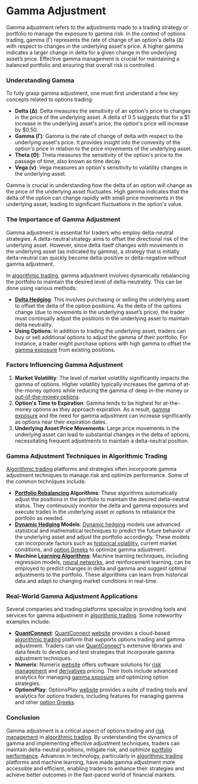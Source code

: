 # Gamma Adjustment

Gamma adjustment refers to the adjustments made to a trading strategy or portfolio to manage the exposure to gamma risk. In the context of options trading, gamma (Γ) represents the rate of change of an option's delta (Δ) with respect to changes in the underlying asset's price. A higher gamma indicates a larger change in delta for a given change in the underlying asset’s price. Effective gamma management is crucial for maintaining a balanced portfolio and ensuring that overall risk is controlled.

### Understanding Gamma

To fully grasp gamma adjustment, one must first understand a few key concepts related to options trading:

- **Delta (Δ)**: Delta measures the sensitivity of an option's price to changes in the price of the underlying asset. A delta of 0.5 suggests that for a $1 increase in the underlying asset's price, the option's price will increase by $0.50.
- **Gamma (Γ)**: Gamma is the rate of change of delta with respect to the underlying asset's price. It provides insight into the convexity of the option's price in relation to the price movements of the underlying asset.
- **Theta (Θ)**: Theta measures the sensitivity of the option's price to the passage of time, also known as time decay.
- **Vega (ν)**: Vega measures an option's sensitivity to volatility changes in the underlying asset.

Gamma is crucial in understanding how the delta of an option will change as the price of the underlying asset fluctuates. High gamma indicates that the delta of the option can change rapidly with small price movements in the underlying asset, leading to significant fluctuations in the option's value.

### The Importance of Gamma Adjustment

Gamma adjustment is essential for traders who employ delta-neutral strategies. A delta-neutral strategy aims to offset the directional risk of the underlying asset. However, since delta itself changes with movements in the underlying asset (as indicated by gamma), a strategy that is initially delta-neutral can quickly become delta-positive or delta-negative without gamma adjustment.

In [algorithmic trading](../a/algorithmic_trading.md), gamma adjustment involves dynamically rebalancing the portfolio to maintain the desired level of delta-neutrality. This can be done using various methods:

- **[Delta Hedging](../d/delta_hedging.md)**: This involves purchasing or selling the underlying asset to offset the delta of the option positions. As the delta of the options change (due to movements in the underlying asset’s price), the trader must continually adjust the positions in the underlying asset to maintain delta neutrality.
- **Using Options**: In addition to trading the underlying asset, traders can buy or sell additional options to adjust the gamma of their portfolio. For instance, a trader might purchase options with high gamma to offset the [gamma exposure](../g/gamma_exposure.md) from existing positions.

### Factors Influencing Gamma Adjustment

1. **Market Volatility**: The level of market volatility significantly impacts the gamma of options. Higher volatility typically increases the gamma of at-the-money options while reducing the gamma of deep in-the-money or [out-of-the-money options](../o/out-of-the-money_options.md).
2. **Option's Time to Expiration**: Gamma tends to be highest for at-the-money options as they approach expiration. As a result, [gamma exposure](../g/gamma_exposure.md) and the need for gamma adjustment can increase significantly as options near their expiration dates.
3. **Underlying Asset Price Movements**: Large price movements in the underlying asset can lead to substantial changes in the delta of options, necessitating frequent adjustments to maintain a delta-neutral position.

### Gamma Adjustment Techniques in Algorithmic Trading

[Algorithmic trading](../a/algorithmic_trading.md) platforms and strategies often incorporate gamma adjustment techniques to manage risk and optimize performance. Some of the common techniques include:

- **[Portfolio Rebalancing](../p/portfolio_rebalancing.md) Algorithms**: These algorithms automatically adjust the positions in the portfolio to maintain the desired delta-neutral status. They continuously monitor the delta and gamma exposures and execute trades in the underlying asset or options to rebalance the portfolio as needed.
- **[Dynamic Hedging](../d/dynamic_hedging.md) Models**: [Dynamic hedging](../d/dynamic_hedging.md) models use advanced statistical and mathematical techniques to predict the future behavior of the underlying asset and adjust the portfolio accordingly. These models can incorporate factors such as [historical volatility](../h/historical_volatility.md), current market conditions, and [option Greeks](../o/option_greeks.md) to optimize gamma adjustment.
- **Machine [Learning Algorithms](../l/learning_algorithms_in_trading.md)**: Machine learning techniques, including regression models, [neural networks](../n/neural_networks_in_trading.md), and reinforcement learning, can be employed to predict changes in delta and gamma and suggest optimal adjustments to the portfolio. These algorithms can learn from historical data and adapt to changing market conditions in real-time.

### Real-World Gamma Adjustment Applications

Several companies and trading platforms specialize in providing tools and services for gamma adjustment in [algorithmic trading](../a/algorithmic_trading.md). Some noteworthy examples include:

- **[QuantConnect](../q/quantconnect.md)**: [QuantConnect](../q/quantconnect.md) [website](https://www.quantconnect.com/) provides a cloud-based [algorithmic trading](../a/algorithmic_trading.md) platform that supports options trading and gamma adjustment. Traders can use [QuantConnect](../q/quantconnect.md)'s extensive libraries and data feeds to develop and test strategies that incorporate gamma adjustment techniques.
- **Numerix**: Numerix [website](https://www.numerix.com/) offers software solutions for [risk management](../r/risk_management.md) and [derivatives](../d/derivatives.md) pricing. Their tools include advanced analytics for managing [gamma exposure](../g/gamma_exposure.md) and optimizing option strategies.
- **OptionsPlay**: OptionsPlay [website](https://www.optionsplay.com/) provides a suite of trading tools and analytics for options traders, including features for managing gamma and other [option Greeks](../o/option_greeks.md).

### Conclusion

Gamma adjustment is a critical aspect of options trading and [risk management](../r/risk_management.md) in [algorithmic trading](../a/algorithmic_trading.md). By understanding the dynamics of gamma and implementing effective adjustment techniques, traders can maintain delta-neutral positions, mitigate risk, and optimize [portfolio performance](../p/portfolio_performance.md). Advances in technology, particularly in [algorithmic trading](../a/algorithmic_trading.md) platforms and machine learning, have made gamma adjustment more accessible and efficient, enabling traders to enhance their strategies and achieve better outcomes in the fast-paced world of financial markets.
